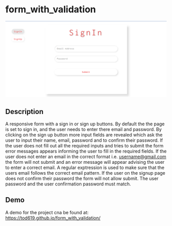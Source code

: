 # form_with_validation
![Screenshot](Screenshot.png)

## Description
A responsive form with a sign in or sign up buttons.  By default the the page is set to sign in, and the user needs to enter there email and password.  By clicking on the sign up button more input fields are revealed which ask the user to input their name, email, password and to confirm their password.  If the user does not fill out all the required inputs and tries to submit the form error messages appears informing the user to fill in the required fields.  If the user does not enter an email in the correct format i.e. username@gmail.com the form will not submit and an error message will appear advising the user to enter a correct email. A regular exptression is used to make sure that the users email follows the correct email pattern.  If the user on the signup page does not confirm their password the form will not allow submit.  The user password and the user confirmation password must match.

## Demo
A demo for the project cna be found at: https://tod619.github.io/form_with_validation/
